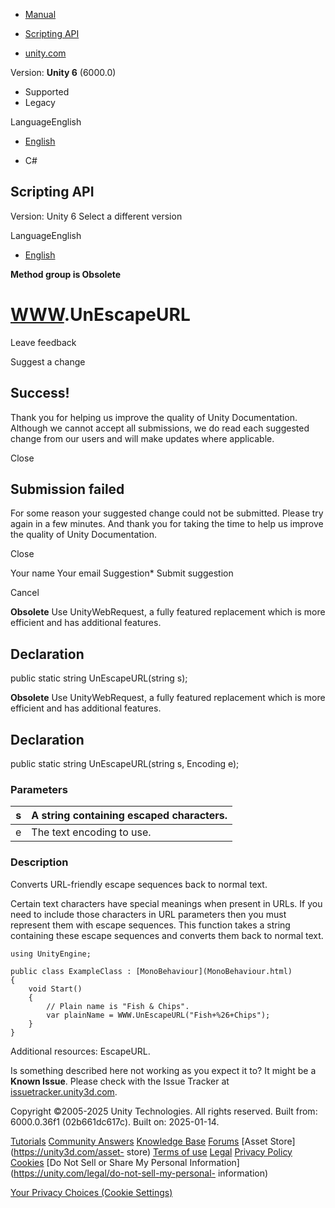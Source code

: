 [ ]()

  * [Manual](../Manual/index.html)
  * [Scripting API](../ScriptReference/index.html)

  * [unity.com](https://unity.com/)

Version: **Unity 6** (6000.0)

  * Supported
  * Legacy

LanguageEnglish

  * [English]()

  * C#

[ ](https://docs.unity3d.com)

## Scripting API

Version: Unity 6 Select a different version

LanguageEnglish

  * [English]()

**Method group is Obsolete**  

#  [WWW](WWW.html).UnEscapeURL

Leave feedback

Suggest a change

## Success!

Thank you for helping us improve the quality of Unity Documentation. Although
we cannot accept all submissions, we do read each suggested change from our
users and will make updates where applicable.

Close

## Submission failed

For some reason your suggested change could not be submitted. Please <a>try
again</a> in a few minutes. And thank you for taking the time to help us
improve the quality of Unity Documentation.

Close

Your name Your email Suggestion* Submit suggestion

Cancel

[ ]()

**Obsolete** Use UnityWebRequest, a fully featured replacement which is more
efficient and has additional features.

## Declaration

public static string UnEscapeURL(string s);

**Obsolete** Use UnityWebRequest, a fully featured replacement which is more
efficient and has additional features.

## Declaration

public static string UnEscapeURL(string s, Encoding e);

### Parameters

s | A string containing escaped characters.  
---|---  
e | The text encoding to use.  
  
### Description

Converts URL-friendly escape sequences back to normal text.

Certain text characters have special meanings when present in URLs. If you
need to include those characters in URL parameters then you must represent
them with escape sequences. This function takes a string containing these
escape sequences and converts them back to normal text.

    
    
    using UnityEngine;  
      
    public class ExampleClass : [MonoBehaviour](MonoBehaviour.html)
    {
        void Start()
        {
            // Plain name is "Fish & Chips".
            var plainName = WWW.UnEscapeURL("Fish+%26+Chips");
        }
    }
    

Additional resources: EscapeURL.

Is something described here not working as you expect it to? It might be a
**Known Issue**. Please check with the Issue Tracker at
[issuetracker.unity3d.com](https://issuetracker.unity3d.com).

Copyright ©2005-2025 Unity Technologies. All rights reserved. Built from:
6000.0.36f1 (02b661dc617c). Built on: 2025-01-14.

[Tutorials](https://unity3d.com/learn) [Community
Answers](https://answers.unity3d.com) [Knowledge
Base](https://support.unity3d.com/hc/en-us)
[Forums](https://forum.unity3d.com) [Asset Store](https://unity3d.com/asset-
store) [Terms of use](https://docs.unity3d.com/Manual/TermsOfUse.html)
[Legal](https://unity.com/legal) [Privacy
Policy](https://unity.com/legal/privacy-policy)
[Cookies](https://unity.com/legal/cookie-policy) [Do Not Sell or Share My
Personal Information](https://unity.com/legal/do-not-sell-my-personal-
information)

[Your Privacy Choices (Cookie Settings)](javascript:void\(0\);)

